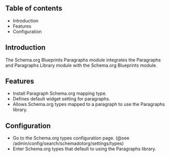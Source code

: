Table of contents
-----------------

* Introduction
* Features
* Configuration


Introduction
------------

The Schema.org Blueprints Paragraphs module integrates the Paragraphs 
and Paragraphs Library module with the Schema.org Blueprints module.


Features
--------

- Install Paragraph Schema.org mapping type.
- Defines default widget setting for paragraphs.
- Allows Schema.org types mapped to a paragraph to use the Paragraphs library.

  
Configuration
-------------

- Go to the Schema.org types configuration page.
  (@see /admin/config/search/schemadotorg/settings/types)
- Enter Schema.org types that default to using the Paragraphs library.
